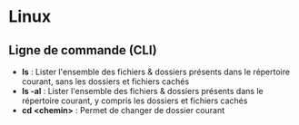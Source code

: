# Linux

## Ligne de commande (CLI)

- **ls** : Lister l'ensemble des fichiers & dossiers présents dans le répertoire courant, sans les dossiers et fichiers cachés
- **ls -al** : Lister l'ensemble des fichiers & dossiers présents dans le répertoire courant, y compris les dossiers et fichiers cachés
- **cd \<chemin\>** : Permet de changer de dossier courant
